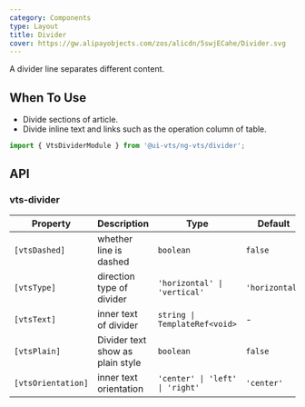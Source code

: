```yaml
---
category: Components
type: Layout
title: Divider
cover: https://gw.alipayobjects.com/zos/alicdn/5swjECahe/Divider.svg
---
```


A divider line separates different content.

## When To Use

- Divide sections of article.
- Divide inline text and links such as the operation column of table.

```ts
import { VtsDividerModule } from '@ui-vts/ng-vts/divider';
```

## API

### vts-divider

| Property | Description | Type | Default |
| -------- | ----------- | ---- | ------- |
| `[vtsDashed]` | whether line is dashed | `boolean` | `false` |
| `[vtsType]` | direction type of divider | `'horizontal' \| 'vertical'` | `'horizontal'` |
| `[vtsText]` | inner text of divider | `string \| TemplateRef<void>` | - |
| `[vtsPlain]` | Divider text show as plain style | `boolean` | `false` |
| `[vtsOrientation]` | inner text orientation | `'center' \| 'left' \| 'right'` | `'center'` |
